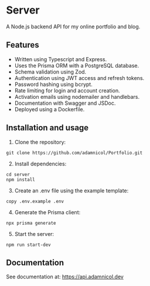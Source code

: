 # Server
A Node.js backend API for my online portfolio and blog.

## Features
- Written using Typescript and Express.
- Uses the Prisma ORM with a PostgreSQL database.
- Schema validation using Zod.
- Authentication using JWT access and refresh tokens.
- Password hashing using bcrypt.
- Rate limiting for login and account creation.
- Activation emails using nodemailer and handlebars.
- Documentation with Swagger and JSDoc.
- Deployed using a Dockerfile.

## Installation and usage
1) Clone the repository:
```
git clone https://github.com/adamnicol/Portfolio.git
```
2) Install dependencies:
```
cd server  
npm install
```
3) Create an .env file using the example template:
```
copy .env.example .env
```
4) Generate the Prisma client:
```
npx prisma generate
```
5) Start the server:
```
npm run start-dev
```

## Documentation
See documentation at: https://api.adamnicol.dev
